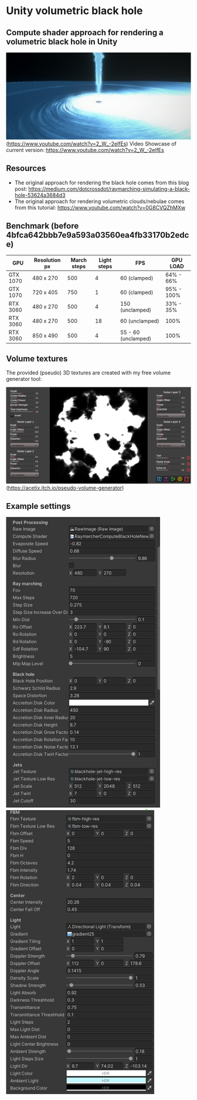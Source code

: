 # Unity volumetric black hole
## Compute shader approach for rendering a volumetric black hole in Unity

![Experimental](Screenshots/experimental.png?raw=true "Experimental")(https://www.youtube.com/watch?v=2_W_-2elfEs)
Video Showcase of current version: https://www.youtube.com/watch?v=2_W_-2elfEs

## Resources
- The original approach for rendering the black hole comes from this blog post: https://medium.com/dotcrossdot/raymarching-simulating-a-black-hole-53624a3684d3
- The original approach for rendering volumetric clouds/nebulae comes from this tutorial: https://www.youtube.com/watch?v=0G8CVQZhMXw


## Benchmark (before 4bfca642bbb7e9a593a03560ea4fb33170b2edce)


GPU |Resolution px | March steps  | Light steps | FPS | GPU LOAD
-- | -- | ------------- | ------------- | ------- | -- |
 GTX 1070 |480 x 270 | 500  | 4 | 60 (clamped) | 64% - 66%
 GTX 1070 |720 x 405 | 750  | 1 | 60 (clamped) | 95% - 100%
 RTX 3060 |480 x 270 | 500  | 4 | 150 (unclamped) | 33% - 35%
 RTX 3060 |480 x 270 | 500  | 18 | 60 (unclamped) | 100%
 RTX 3060 |850 x 490 | 500  | 4 | 55 - 60 (unclamped) | 100%

## Volume textures

The provided (pseudo) 3D textures are created with my free volume generator tool:

![Volume generator](Screenshots/volume-generator.png?raw=true "Volume generator")(https://acetix.itch.io/pseudo-volume-generator)

## Example settings

![Example settings 1](Screenshots/settings-1.png?raw=true "Example settings 1")
![Example settings 2](Screenshots/settings-2.png?raw=true "Example settings 2")
